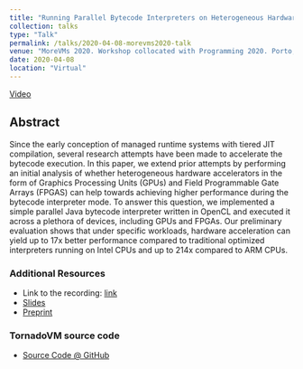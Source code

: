```yaml
---
title: "Running Parallel Bytecode Interpreters on Heterogeneous Hardware"
collection: talks
type: "Talk"
permalink: /talks/2020-04-08-morevms2020-talk
venue: "MoreVMs 2020. Workshop collocated with Programming 2020. Porto, Portugal"
date: 2020-04-08
location: "Virtual"
---
```


[Video](https://www.youtube.com/watch?v=mok6crMdKgI)

## Abstract

Since the early conception of managed runtime systems with tiered JIT compilation, several research attempts have been made to accelerate the bytecode execution. In this paper, we extend prior attempts by performing an initial analysis of whether heterogeneous hardware accelerators in the form of Graphics Processing Units (GPUs) and Field Programmable Gate Arrays (FPGAS) can help towards achieving higher performance during the bytecode interpreter mode. To answer this question, we implemented a simple parallel Java bytecode interpreter written in OpenCL and executed it across a plethora of devices, including GPUs and FPGAs. Our preliminary evaluation shows that under specific workloads, hardware acceleration can yield up to 17x better performance compared to traditional optimized interpreters running on Intel CPUs and up to 214x compared to ARM CPUs.

### Additional Resources

* Link to the recording: [link](https://www.youtube.com/watch?v=mok6crMdKgI)
* [Slides](https://github.com/jjfumero/jjfumero.github.io/blob/master/files/Running%20Parallel%20Bytecode%20Interpreters%20on%20Heterogeneous%20Hardware.pdf)
* [Preprint](https://github.com/jjfumero/jjfumero.github.io/blob/master/files/JuanFumero-MoreVMs2020-Preprint.pdf)


### TornadoVM source code

* [Source Code @ GitHub](https://github.com/beehive-lab/ProtonVM)